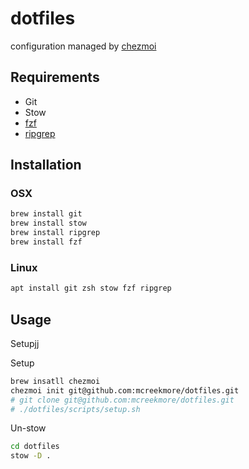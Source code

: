# dotfiles

configuration managed by [chezmoi](https://www.chezmoi.io/)
<!-- configuration managed by [GNU Stow](https://www.gnu.org/software/stow/) -->

## Requirements

- Git
- Stow
- [fzf](https://github.com/junegunn/fzf)
- [ripgrep](https://github.com/BurntSushi/ripgrep)

## Installation

### OSX

```bash
brew install git
brew install stow
brew install ripgrep
brew install fzf
```

### Linux

```bash
apt install git zsh stow fzf ripgrep
```

## Usage

Setupjj

Setup

```bash
brew insatll chezmoi
chezmoi init git@github.com:mcreekmore/dotfiles.git
# git clone git@github.com:mcreekmore/dotfiles.git
# ./dotfiles/scripts/setup.sh
```

Un-stow
```bash
cd dotfiles
stow -D .
```
